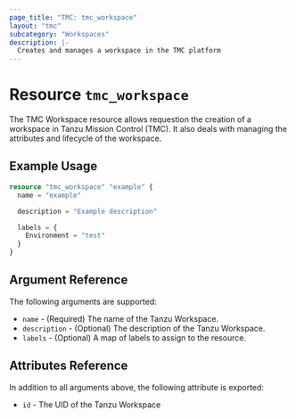 ```yaml
---
page_title: "TMC: tmc_workspace"
layout: "tmc"
subcategory: "Workspaces"
description: |-
  Creates and manages a workspace in the TMC platform
---
```


# Resource `tmc_workspace`

The TMC Workspace resource allows requestion the creation of a workspace in Tanzu Mission Control (TMC). It also deals with managing the attributes and lifecycle of the workspace.

## Example Usage

```terraform
resource "tmc_workspace" "example" {
  name = "example"

  description = "Example description"

  labels = {
    Environment = "test"
  }
}
```

## Argument Reference

The following arguments are supported:

* `name` - (Required) The name of the Tanzu Workspace.
* `description` - (Optional) The description of the Tanzu Workspace.
* `labels` - (Optional) A map of labels to assign to the resource.

## Attributes Reference

In addition to all arguments above, the following attribute is exported:

* `id` - The UID of the Tanzu Workspace

